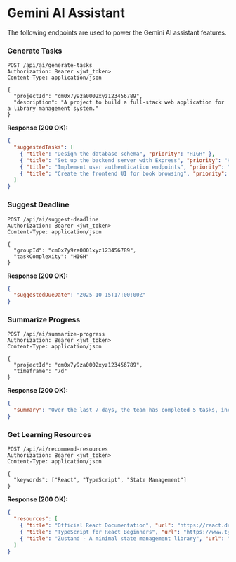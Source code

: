# Gemini AI Assistant

The following endpoints are used to power the Gemini AI assistant features.

### Generate Tasks
```http
POST /api/ai/generate-tasks
Authorization: Bearer <jwt_token>
Content-Type: application/json

{
  "projectId": "cm0x7y9za0002xyz123456789",
  "description": "A project to build a full-stack web application for a library management system."
}
```
**Response (200 OK):**
```json
{
  "suggestedTasks": [
    { "title": "Design the database schema", "priority": "HIGH" },
    { "title": "Set up the backend server with Express", "priority": "HIGH" },
    { "title": "Implement user authentication endpoints", "priority": "MEDIUM" },
    { "title": "Create the frontend UI for book browsing", "priority": "MEDIUM" }
  ]
}
```

### Suggest Deadline
```http
POST /api/ai/suggest-deadline
Authorization: Bearer <jwt_token>
Content-Type: application/json

{
  "groupId": "cm0x7y9za0001xyz123456789",
  "taskComplexity": "HIGH"
}
```
**Response (200 OK):**
```json
{
  "suggestedDueDate": "2025-10-15T17:00:00Z"
}
```

### Summarize Progress
```http
POST /api/ai/summarize-progress
Authorization: Bearer <jwt_token>
Content-Type: application/json

{
  "projectId": "cm0x7y9za0002xyz123456789",
  "timeframe": "7d"
}
```
**Response (200 OK):**
```json
{
  "summary": "Over the last 7 days, the team has completed 5 tasks, including the implementation of the core authentication feature. The main blocker is currently the integration with the payment gateway."
}
```

### Get Learning Resources
```http
POST /api/ai/recommend-resources
Authorization: Bearer <jwt_token>
Content-Type: application/json

{
  "keywords": ["React", "TypeScript", "State Management"]
}
```
**Response (200 OK):**
```json
{
  "resources": [
    { "title": "Official React Documentation", "url": "https://react.dev/" },
    { "title": "TypeScript for React Beginners", "url": "https://www.typescriptlang.org/docs/handbook/react.html" },
    { "title": "Zustand - A minimal state management library", "url": "https://zustand-demo.pmnd.rs/" }
  ]
}
```
